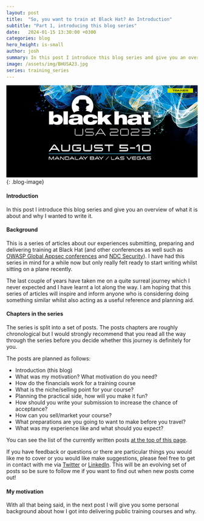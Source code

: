 ```yaml
---
layout: post
title:  "So, you want to train at Black Hat? An Introduction"
subtitle: "Part 1, introducing this blog series"
date:   2024-01-15 13:30:00 +0300
categories: blog
hero_height: is-small
author: josh
summary: In this post I introduce this blog series and give you an overview of what it is about and why I wanted to write it.
image: /assets/img/BHUSA23.jpg
series: training_series
---
```


![image](/assets/img/BHUSA23.jpg){: .blog-image}

#### Introduction

In this post I introduce this blog series and give you an overview of what it is about and why I wanted to write it.

#### Background

This is a series of articles about our experiences submitting, preparing and delivering training at Black Hat (and other conferences as well such as [OWASP Global Appsec conferences](https://owasp.org/events) and [NDC Security](https://ndc-security.com/)). I have had this series in mind for a while now but only really felt ready to start writing whilst sitting on a plane recently.

The last couple of years have taken me on a quite surreal journey which I never expected and I have learnt a lot along the way. I am hoping that this series of articles will inspire and inform anyone who is considering doing something similar whilst also acting as a useful reference and planning aid.

#### Chapters in the series

The series is split into a set of posts. The posts chapters are roughly chronological but I would strongly recommend that you read all the way through the series before you decide whether this journey is definitely for you.

The posts are planned as follows:

- Introduction (this blog)
- What was my motivation? What motivation do you need?
- How do the financials work for a training course
- What is the niche/selling point for your course?
- Planning the practical side, how will you make it fun?
- How should you write your submission to increase the chance of acceptance?
- How can you sell/market your course?
- What preparations are you going to want to make before you travel?
- What was my experience like and what should you expect?

You can see the list of the currently written posts <a href="#top">at the top of this page</a>.

If you have feedback or questions or there are particular things you would like me to cover or you would like make suggestions, please feel free to get in contact with me via [Twitter](https://twitter.com/JoshCGrossman) or [LinkedIn](https://www.linkedin.com/in/joshcgrossman/). This will be an evolving set of posts so be sure to follow me if you want to find out when new posts come out!

#### My motivation

With all that being said, in the next post I will give you some personal background about how I got into delivering public training courses and why.